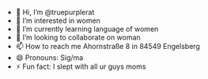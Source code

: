 - 👋 Hi, I’m @truepurplerat
- 👀 I’m interested in women
- 🌱 I’m currently learning language of women
- 💞️ I’m looking to collaborate on woman
- 📫 How to reach me Ahornstraße 8 in 84549 Engelsberg
- 😄 Pronouns: Sig/ma
- ⚡ Fun fact: I slept with all ur guys moms

<!---
truepurplerat/truepurplerat is a ✨ special ✨ repository because its `README.md` (this file) appears on your GitHub profile.
You can click the Preview link to take a look at your changes.
--->

